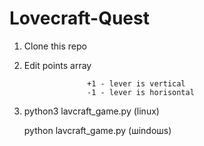 # Lovecraft-Quest
1. Clone this repo

2. Edit points array 

                     +1 - lever is vertical 
                     -1 - lever is horisontal

3. python3 lavcraft_game.py (linux)

   python lavcraft_game.py (шindoшs)
